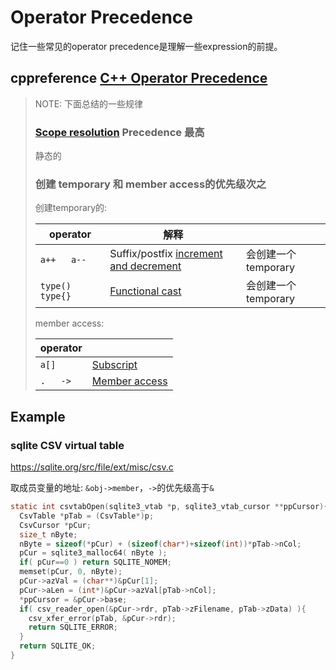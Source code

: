 # Operator Precedence

记住一些常见的operator precedence是理解一些expression的前提。

## cppreference [C++ Operator Precedence](https://en.cppreference.com/w/cpp/language/operator_precedence)



> NOTE: 下面总结的一些规律
>
> ### [Scope resolution](https://en.cppreference.com/w/cpp/language/identifiers#Qualified_identifiers) **Precedence** 最高
>
> 静态的
>
> ### 创建 temporary 和 member access的优先级次之
>
> 创建temporary的: 
>
> | operator          | 解释                                                         |                     |
> | ----------------- | ------------------------------------------------------------ | ------------------- |
> | `a++   a--`       | Suffix/postfix [increment and decrement](https://en.cppreference.com/w/cpp/language/operator_incdec) | 会创建一个temporary |
> | `type()   type{}` | [Functional cast](https://en.cppreference.com/w/cpp/language/explicit_cast) | 会创建一个temporary |
>
> member access:
>
> | operator |                                                              |
> | -------- | ------------------------------------------------------------ |
> | `a[]`    | [Subscript](https://en.cppreference.com/w/cpp/language/operator_member_access#Built-in_subscript_operator) |
> | `.   ->` | [Member access](https://en.cppreference.com/w/cpp/language/operator_member_access#Built-in_member_access_operators) |
>
> 



## Example



### sqlite CSV virtual table

https://sqlite.org/src/file/ext/misc/csv.c

取成员变量的地址: `&obj->member`，`->`的优先级高于`&`

```C
static int csvtabOpen(sqlite3_vtab *p, sqlite3_vtab_cursor **ppCursor){
  CsvTable *pTab = (CsvTable*)p;
  CsvCursor *pCur;
  size_t nByte;
  nByte = sizeof(*pCur) + (sizeof(char*)+sizeof(int))*pTab->nCol;
  pCur = sqlite3_malloc64( nByte );
  if( pCur==0 ) return SQLITE_NOMEM;
  memset(pCur, 0, nByte);
  pCur->azVal = (char**)&pCur[1];
  pCur->aLen = (int*)&pCur->azVal[pTab->nCol];
  *ppCursor = &pCur->base;
  if( csv_reader_open(&pCur->rdr, pTab->zFilename, pTab->zData) ){
    csv_xfer_error(pTab, &pCur->rdr);
    return SQLITE_ERROR;
  }
  return SQLITE_OK;
}
```


